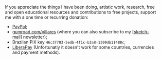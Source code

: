
If you appreciate the things I have been doing, artistic work, research, free and open educational resources and contributions to free projects, support me with a one time or recurring donation:
- [PayPal](https://www.paypal.com/donate/?hosted_button_id=5B4MZ78C9J724);
- [gumroad.com/villares](https://gumroad.com/villares) (where you can also subscribe to my [[sketch-mail](https://villares.gumroad.com/l/sketch-mail)] newsletter);
- Brazilan PIX key `46c37783-5edb-4f1c-b3a8-1309db11488c`;
- [LiberaPay](https://liberapay.com/villares) (Unfortunatly it doesn't work for some countries, currencies and payment methods).
